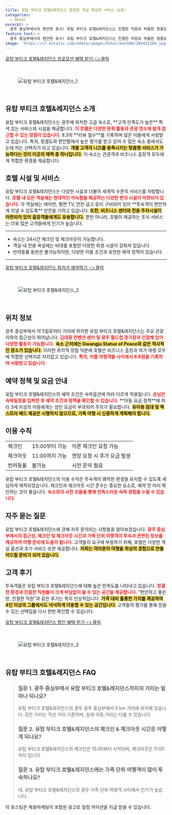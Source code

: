 ```yaml
---
title: 유탑 부티크 호텔&레지던스 깔끔한 객실 최상의 서비스 보장!
categories:
  - Hotel
excerpt: >
  광주 중심부에서의 편안한 휴식! 유탑 부티크 호텔&레지던스는 친절한 직원과 탁월한 청결도를 자랑하며 커플과 가족 단위 여행객에게 최적의 선택입니다. 독특한 도시 전망과 뛰어난 시설을 경험해보세요!
feature_text: >
  광주 중심부에서의 편안한 휴식! 유탑 부티크 호텔&레지던스는 친절한 직원과 탁월한 청결도를 자랑하며 커플과 가족 단위 여행객에게 최적의 선택입니다. 독특한 도시 전망과 뛰어난 시설을 경험해보세요!
image: 'https://cf.bstatic.com/xdata/images/hotel/max500/266415104.jpg?k=d37629f0c2c5b17f2f975a5ee72a85cb277a073eef69a37208528bc752c52ad7&o=&hp=1'
---
```


<p><a class="modoo-button" href="https://tinyurl.com/2dxmmfo4" rel="nofollow noopener">유탑 부티크 호텔&amp;레지던스 프로모션 혜택 받기 👈 클릭</a></p><br/>
<figure class="image"><img alt="유탑 부티크 호텔&amp;레지던스_1" src="https://cf.bstatic.com/xdata/images/hotel/max1024x768/266415085.jpg?k=6f9ef76c814c991588450b5fd37251151f8c882790bb80a8b72903ac75c6af58&amp;o=&amp;hp=1"/></figure><br/>

<h2 id="유탑부티크호텔소개">유탑 부티크 호텔&amp;레지던스 소개</h2>
<p>유탑 부티크 호텔&amp;레지던스는 광주에 위치한 고급 숙소로, **고객 만족도가 높은** 특색 있는 서비스와 시설을 제공합니다. <b><span style="color: #ee2323;">이 호텔은 다양한 문화 활동과 관광 명소에 쉽게 접근할 수 있는 장점이 있습니다.</span></b> 8.3의 **리뷰 점수**를 기록하며 많은 이들에게 사랑받고 있습니다. 특히, 청결도와 편안함에서 높은 평가를 받고 있어 수 많은 숙소 중에서도 눈에 띄는 선택지가 되고 있습니다. <b><span style="background-color: #ffe066;">개별 고객의 니즈를 충족시키는 맞춤형 서비스가 가능하다는 것이 이곳의 매력 중 하나입니다.</span></b> 이 숙소는 관광객과 비즈니스 출장객 모두에게 적합한 환경을 제공합니다.</p>
<h2 id="호텔시설및서비스">호텔 시설 및 서비스</h2>
<p>유탑 부티크 호텔&amp;레지던스는 다양한 시설과 더불어 세계적 수준의 서비스를 자랑합니다. <b><span style="color: #ee2323;">호텔 내 모든 객실에는 현대적인 아늑함을 제공하는 다양한 편의 시설이 마련되어 있습니다.</span></b> 각 객실에는 에어컨, 평면 TV, 안전 금고 등이 구비되어 있어 **투숙객이 편안하게 지낼 수 있도록** 만전을 기하고 있습니다. <b><span style="background-color: #ffe066;">또한, 비즈니스 센터와 전용 주차시설이 마련되어 있어 출장객들에게도 유용합니다.</span></b> 뿐만 아니라, 호텔이 제공하는 조식 서비스는 더욱 많은 고객들에게 인기가 높습니다.</p>
<hr/>
<ul>
<li>숙소는 24시간 체크인 및 체크아웃이 가능합니다.</li>
<li>객실 내 전용 욕실에는 비데를 포함한 다양한 위생 시설이 갖춰져 있습니다.</li>
<li>반려동물 동반은 불가능하지만, 다양한 이용 조건과 유연한 예약 정책이 있습니다.</li>
</ul>
<hr/>
<p><a class="modoo-button" href="https://tinyurl.com/2dxmmfo4" rel="nofollow noopener">유탑 부티크 호텔&amp;레지던스 최저가 예약하기 👈 클릭</a></p><br/>
<figure class="image"><img alt="유탑 부티크 호텔&amp;레지던스_2" src="https://cf.bstatic.com/xdata/images/hotel/max500/266415104.jpg?k=d37629f0c2c5b17f2f975a5ee72a85cb277a073eef69a37208528bc752c52ad7&amp;o=&amp;hp=1"/></figure><br/>
<h2 id="위치정보">위치 정보</h2>
<p>광주 중심부에서 약 5킬로미터 거리에 위치한 유탑 부티크 호텔&amp;레지던스는 주요 관광지와의 접근성이 뛰어납니다. <b><span style="color: #ee2323;">김대중 컨벤션 센터 및 광주 월드컵 경기장과 인접해 있어 다양한 활동이 가능합니다.</span></b> <b><span style="background-color: #ffe066;">숙소 근처에는 Gwangju Statue of Peace와 같은 역사적인 장소가 있습니다.</span></b> 이러한 위치적 장점 덕분에 호텔은 비즈니스 출장과 여가 여행 모두에 적합한 선택지로 자리잡고 있습니다. <b><span style="color: #ee2323;">특히, 커플 여행객들 사이에서 8.8점을 기록하며 사랑받고 있습니다.</span></b></p>
<h2 id="예약정책">예약 정책 및 요금 안내</h2>
<p>유탑 부티크 호텔&amp;레지던스의 예약 조건은 숙박옵션에 따라 다르게 적용됩니다. <b><span style="color: #ee2323;">손님은 숙박일정을 입력한 후 예약 조건과 정책을 확인할 수 있습니다.</span></b> **아동 요금 정책**에 따라 3세 이상의 아동에게는 성인 요금이 부과되어 주의가 필요합니다. <b><span style="background-color: #ffe066;">유아용 침대 및 엑스트라 베드 제공은 시행하지 않으므로, 가족 여행 시 신중하게 계획해야 합니다.</span></b></p>
<h2 id="이용수칙">이용 수칙</h2>
<table>
<tr>
<td>체크인</td>
<td>15:00부터 가능</td>
<td>이른 체크인 요청 가능</td>
</tr>
<tr>
<td>체크아웃</td>
<td>11:00까지 가능</td>
<td>연장 요청 시 추가 요금 발생</td>
</tr>
<tr>
<td>반려동물</td>
<td>불가능</td>
<td>사전 문의 필요</td>
</tr>
</table>
<p>유탑 부티크 호텔&amp;레지던스의 이용 수칙은 투숙객이 쾌적한 환경을 유지할 수 있도록 세심하게 제작되었습니다. 체크인과 체크아웃 시간 준수는 중요한 요소로, 예약 전 미리 확인하는 것이 좋습니다. <b><span style="color: #ee2323;">숙소와의 사전 조율을 통해 만족스러운 숙박 경험을 누릴 수 있습니다.</span></b></p>
<h2 id="자주묻는질문">자주 묻는 질문</h2>
<p>유탑 부티크 호텔&amp;레지던스에 관해 자주 문의되는 사항들을 알아보겠습니다. <b><span style="color: #ee2323;">광주 중심부에서의 접근성, 체크인 및 체크아웃 시간과 가족 단위 여행객의 투숙과 관련된 정보를 제공하여 여행 준비에 도움이 됩니다.</span></b> 고객들의 요구에 부응하기 위해, 호텔은 다양한 객실 옵션과 추가 서비스 또한 제공합니다. <b><span style="background-color: #ffe066;">저희는 여러분의 여행을 최상의 경험으로 만들어드릴 준비가 되어 있습니다.</span></b></p>
<h2 id="고객후기">고객 후기</h2>
<p>투숙객들은 유탑 부티크 호텔&amp;레지던스에 대해 높은 만족도를 나타내고 있습니다. <b><span style="color: #ee2323;">청결한 환경과 친절한 직원들이 크게 부담없이 쉴 수 있는 공간을 제공합니다.</span></b> “편안하고 좋은 방, 친절한 직원”과 같은 후기는 특히 인상적입니다. <b><span style="background-color: #ffe066;">가격 대비 훌륭한 가치를 제공하여 4인 이상의 그룹에서도 넉넉하게 이용할 수 있는 공간입니다.</span></b> 고객들의 평가를 통해 믿을 수 있는 선택임을 다시 한번 확인할 수 있습니다.</p>

<p><a class="modoo-button" href="https://tinyurl.com/2dxmmfo4" rel="nofollow noopener">유탑 부티크 호텔&레지던스 할인 혜택 받기 👈 클릭</a></p><br>

<figure class="image"><img src="https://cf.bstatic.com/xdata/images/hotel/max500/269875542.jpg?k=e0218bf4323581cd4ee12bf5b9cd24227432b99c510c83ac1c1d7dc680d70e5c&o=&hp=1" alt="유탑 부티크 호텔&레지던스_3"></figure><br>
<h2 id="유탑 부티크 호텔&레지던스_FAQ">유탑 부티크 호텔&레지던스 FAQ</h2>
<div itemscope="" itemtype="https://schema.org/FAQPage"> <blockquote> <div itemscope="" itemprop="mainEntity" itemtype="https://schema.org/Question"> <h3 id="질문_1" itemprop="name">질문 1. 광주 중심부에서 유탑 부티크 호텔&레지던스까지의 거리는 얼마나 되나요?</h3> <div itemscope="" itemprop="acceptedAnswer" itemtype="https://schema.org/Answer"> <span itemprop="text"> <p>유탑 부티크 호텔&레지던스의 경우 광주 중심부에서 5 km 거리에 위치해 있습니다. 모든 거리는 직선 거리 기준이며, 실제 이동 거리는 다를 수 있습니다.</p> </span> </div> </div> <div itemscope="" itemprop="mainEntity" itemtype="https://schema.org/Question"> <h3 id="질문_2" itemprop="name">질문 2. 유탑 부티크 호텔&레지던스의 체크인 & 체크아웃 시간은 어떻게 되나요?</h3> <div itemscope="" itemprop="acceptedAnswer" itemtype="https://schema.org/Answer"> <span itemprop="text"> <p>유탑 부티크 호텔&레지던스의 체크인은 15:00부터 시작되며, 체크아웃은 11:00까지 입니다.</p> </span> </div> </div> <div itemscope="" itemprop="mainEntity" itemtype="https://schema.org/Question"> <h3 id="질문_3" itemprop="name">질문 3. 유탑 부티크 호텔&레지던스에는 가족 단위 여행객이 많이 투숙하나요?</h3> <div itemscope="" itemprop="acceptedAnswer" itemtype="https://schema.org/Answer"> <span itemprop="text"> <p>네, 유탑 부티크 호텔&레지던스의 경우 가족 단위 여행객 사이에서 인기가 높습니다.</p> </span> </div> </div> </blockquote> </div><p>이 포스팅은 제휴마케팅이 포함된 광고로 일정 커미션을 지급 받을 수 있습니다.</p>

